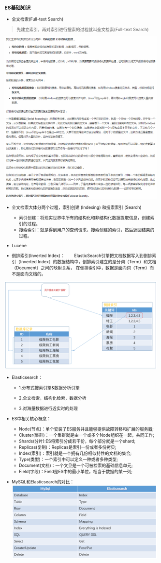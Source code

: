 ### ES基础知识

* 全文检索(Full-text Search)
> 先建立索引，再对索引进行搜索的过程就叫全文检索(Full-text Search) 

![全文检索的概念](./photos/concept/000.全文检索的概念.png)

* 全文检索大体分两个过程，索引创建 (Indexing) 和搜索索引 (Search) 
    * 索引创建：将现实世界中所有的结构化和非结构化数据提取信息，创建索引的过程。
    * 搜索索引：就是得到用户的查询请求，搜索创建的索引，然后返回结果的过程。
        
* Lucene

* 倒排索引(Inverted Index)：
　　ElasticSearch引擎把文档数据写入到倒排索引（Inverted Index）的数据结构中，倒排索引建立的是分词（Term）和文档（Document）之间的映射关系，
在倒排索引中，数据是面向词（Term）而不是面向文档的。

![倒排索引&用户查询过程的解析](./photos/concept/001.倒排索引&用户查询过程的解析.png)

* Elasticsearch：
    * 1.分布式搜索引擎&数据分析引擎
    
    * 2.全文检索，结构化检索，数据分析
    
    * 3.对海量数据进行近实时的处理
    
* ES中相关核心概念：
    * Node(节点)：单个安装了ES服务并且能够提供故障转移和扩展的服务器;
    * Cluster(集群)：一个集群就是由一个或多个Node组织在一起，共同工作;
    * Shards(分片):ES将索引分成若干份，每个部分就是一个shard;
    * Replicas(复制)：Replicas是索引一份或者多份拷贝;
    * Index(索引)：索引就是一个拥有几份相似特性的文档的集合;
    * Type(类型)：一个索引中可以定义一种或者多种类型;
    * Document(文档)：一个文旦是一个可被检索的基础信息单元;
    * Field(字段)：Field是ES中的最小单位，相当于数据的某一列;
    
* MySQL和Elasticsearch的对比：
![MySQL和ElasticSearch的对比](./photos/concept/002.MySQL和ElasticSearch的对比.png)